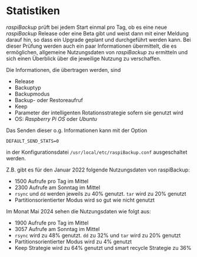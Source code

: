 # Statistiken

 *raspiBackup* prüft bei jedem Start einmal pro Tag, ob es eine neue *raspiBackup*
 Release oder eine Beta gibt und weist dann mit einer Meldung darauf hin, so
 dass ein Upgrade geplant und durchgeführt werden kann. Bei dieser Prüfung
 werden auch ein paar Informationen übermittelt, die es ermöglichen, allgemeine
 Nutzungsdaten von *raspiBackup* zu ermitteln und sich einen Überblick über die
 jeweilige Nutzung zu verschaffen.

Die Informationen, die übertragen werden, sind

  - Release
  - Backuptyp
  - Backupmodus
  - Backup- oder Restoreaufruf
  - Keep
  - Parameter der intelligenten Rotationsstrategie sofern sie genutzt wird
  - OS: *Raspberry Pi OS* oder *Ubuntu*


Das Senden dieser o.g. Informationen kann mit der Option

    DEFAULT_SEND_STATS=0

in der Konfigurationsdatei `/usr/local/etc/raspiBackup.conf` ausgeschaltet werden.


Z.B. gibt es für den Januar 2022 folgende Nutzungsdaten von raspiBackup:

  - 1500 Aufrufe pro Tag im Mittel
  - 2300 Aufrufe am Sonntag im Mittel
  - `rsync` und `dd` werden jeweils zu 40% genutzt. `tar` wird zu 20% genutzt
  - Partitionsorientierter Modus wird so gut wie nicht genutzt


Im Monat Mai 2024 sehen die Nutzungsdaten wie folgt aus:

  - 1900 Aufrufe pro Tag im Mittel
  - 3057 Aufrufe am Sonntag im Mittel
  - `rsync` wird zu 48% genutzt. `dd` zu 32% und `tar` wird zu 20% genutzt
  - Partitionsorientierter Modus wird zu 4% genutzt
  - Keep Strategie wird zu 64% genutzt und smart recycle Strategie zu 36%


[.status]: done
[.source]: https://www.linux-tips-and-tricks.de/de/raspibackup#stats

